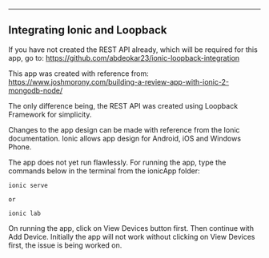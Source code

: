 ------------------------------
Integrating Ionic and Loopback
------------------------------

If you have not created the REST API already, which will be required for this app, go to: https://github.com/abdeokar23/ionic-loopback-integration

This app was created with reference from: https://www.joshmorony.com/building-a-review-app-with-ionic-2-mongodb-node/

The only difference being, the REST API was created using Loopback Framework for simplicity.

Changes to the app design can be made with reference from the Ionic documentation. Ionic allows app design for Android, iOS and Windows Phone.

The app does not yet run flawlessly. For running the app, type the commands below in the terminal from the ionicApp folder:

	ionic serve

	or

	ionic lab

On running the app, click on View Devices button first. Then continue with Add Device. Initially the app will not work without clicking on View Devices first, the issue is being worked on.
